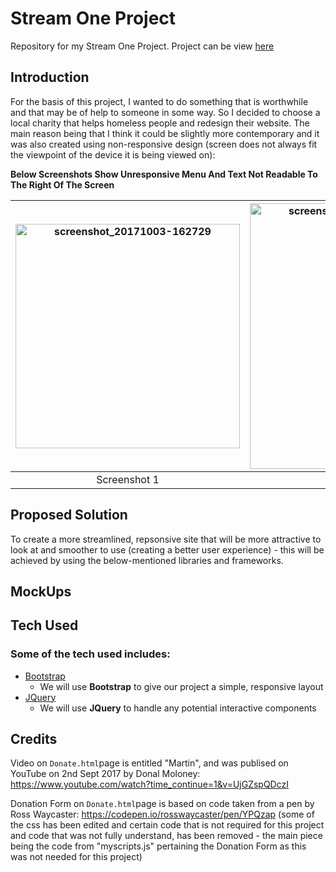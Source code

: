# Stream One Project

Repository for my Stream One Project.  Project can be view <a href="https://jagger81.github.io/Stream_One_Project/" target="blank" >here</a>

## Introduction

For the basis of this project, I wanted to do something that is worthwhile and that may be of help to someone in some way.  So I decided to choose a local charity that helps homeless people and redesign their website.  The main reason being that I think it could be slightly more contemporary and it was also created using non-responsive design (screen does not always fit the viewpoint of the device it is being viewed on):

**Below Screenshots Show Unresponsive Menu And Text Not Readable To The Right Of The Screen**

| <img width="359" alt="screenshot_20171003-162729" src="https://user-images.githubusercontent.com/28737216/31134467-16b8b30a-a85a-11e7-9108-6eb507915723.png"> | <img width="359" height="425" alt="screenshot_20171003-162745" src="https://user-images.githubusercontent.com/28737216/31134607-7b82b4c0-a85a-11e7-8143-0518fd77b915.png">
|:---:|:---:|
| Screenshot 1 | Screenshot 2 |

## Proposed Solution

To create a more streamlined, repsonsive site that will be more attractive to look at and smoother to use (creating a better user experience) - this will be achieved by using the below-mentioned libraries and frameworks.

## MockUps

## Tech Used

### Some of the tech used includes:
- [Bootstrap](http://getbootstrap.com/)
    - We will use **Bootstrap** to give our project a simple, responsive layout
- [JQuery](https://jquery.com/)
    - We will use **JQuery** to handle any potential interactive components

## Credits

Video on `Donate.html`page is entitled "Martin", and was publised on YouTube on 2nd Sept 2017 by Donal Moloney:
https://www.youtube.com/watch?time_continue=1&v=UjGZspQDczI

Donation Form on `Donate.html`page is based on code taken from a pen by Ross Waycaster:
https://codepen.io/rosswaycaster/pen/YPQzap (some of the css has been edited and certain code that is not required for this project and code that was not fully understand, has been removed - the main piece being the code from "myscripts.js" pertaining the Donation Form as this was not needed for this project)
